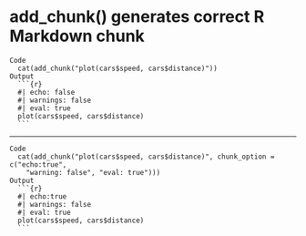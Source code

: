 # add_chunk() generates correct R Markdown chunk

    Code
      cat(add_chunk("plot(cars$speed, cars$distance)"))
    Output
      ```{r} 
      #| echo: false 
      #| warnings: false 
      #| eval: true
      plot(cars$speed, cars$distance)
      ``` 

---

    Code
      cat(add_chunk("plot(cars$speed, cars$distance)", chunk_option = c("echo:true",
        "warning: false", "eval: true")))
    Output
      ```{r} 
      #| echo:true 
      #| warnings: false 
      #| eval: true
      plot(cars$speed, cars$distance)
      ``` 

